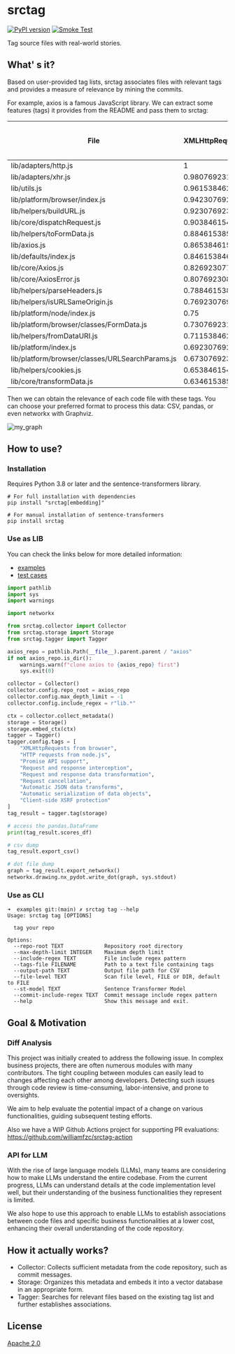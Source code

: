 # srctag

[![PyPI version](https://badge.fury.io/py/srctag.svg)](https://badge.fury.io/py/srctag)
[![Smoke Test](https://github.com/williamfzc/srctag/actions/workflows/python-package.yml/badge.svg)](https://github.com/williamfzc/srctag/actions/workflows/python-package.yml)

Tag source files with real-world stories.

## What' s it?

Based on user-provided tag lists, srctag associates files with relevant tags and provides a measure of relevance by
mining the commits.

For example, axios is a famous JavaScript library. We can extract some features (tags) it provides from the README and
pass them to srctag:

| File                                            | XMLHttpRequests | HTTP requests (Node.js) | Promise API support | Request/response interception | Request/response data transformation | Request cancellation | Automatic JSON data transforms | Automatic serialization of data objects | Client-side XSRF protection |
|-------------------------------------------------|-----------------|-------------------------|---------------------|-------------------------------|--------------------------------------|----------------------|--------------------------------|-----------------------------------------|-----------------------------|
| lib/adapters/http.js                            | 1               | 1                       | 1                   | 1                             | 1                                    | 1                    | 1                              | 1                                       | 1                           |
| lib/adapters/xhr.js                             | 0.980769231     | 0.981132075             | 0.980769231         | 0.979591837                   | 0.981132075                          | 0.98                 | 0.98                           | 0.960784314                             | 0.981132075                 |
| lib/utils.js                                    | 0.961538462     | 0.962264151             | 0.961538462         | 0.959183673                   | 0.962264151                          | 0.94                 | 0.96                           | 0.980392157                             | 0.962264151                 |
| lib/platform/browser/index.js                   | 0.942307692     | 0.924528302             | 0.846153846         | 0.795918367                   | 0.830188679                          | 0.72                 | 0.84                           | 0.705882353                             | 0.924528302                 |
| lib/helpers/buildURL.js                         | 0.923076923     | 0.867924528             | 0.884615385         | 0.836734694                   | 0.811320755                          | 0.88                 | 0.82                           | 0.843137255                             | 0.773584906                 |
| lib/core/dispatchRequest.js                     | 0.903846154     | 0.943396226             | 0.903846154         | 0.897959184                   | 0.905660377                          | 0.96                 | 0.86                           | 0.882352941                             | 0.886792453                 |
| lib/helpers/toFormData.js                       | 0.884615385     | 0.905660377             | 0.923076923         | 0.857142857                   | 0.943396226                          | 0.78                 | 0.94                           | 0.941176471                             | 0.867924528                 |
| lib/axios.js                                    | 0.865384615     | 0.773584906             | 0.942307692         | 0.918367347                   | 0.924528302                          | 0.9                  | 0.92                           | 0.901960784                             | 0.943396226                 |
| lib/defaults/index.js                           | 0.846153846     | 0.830188679             | 0.826923077         | 0.87755102                    | 0.886792453                          | 0.86                 | 0.9                            | 0.862745098                             | 0.849056604                 |
| lib/core/Axios.js                               | 0.826923077     | 0.886792453             | 0.865384615         | 0.93877551                    | 0.867924528                          | 0.92                 | 0.88                           | 0.921568627                             | 0.830188679                 |
| lib/core/AxiosError.js                          | 0.807692308     | 0.849056604             | 0.673076923         | 0.816326531                   | 0.773584906                          | 0.84                 | 0.78                           | 0.803921569                             | 0.811320755                 |
| lib/helpers/parseHeaders.js                     | 0.788461538     | 0.811320755             | 0.653846154         | 0.551020408                   | 0.452830189                          | 0.68                 | 0.4                            | 0.450980392                             | 0.339622642                 |
| lib/helpers/isURLSameOrigin.js                  | 0.769230769     | 0.698113208             | 0.403846154         | 0.571428571                   | 0.641509434                          | 0                    | 0.7                            | 0.352941176                             | 0.905660377                 |
| lib/platform/node/index.js                      | 0.75            | 0.735849057             | 0.788461538         | 0.653061224                   | 0.735849057                          | 0.44                 | 0.64                           | 0.529411765                             | 0.735849057                 |
| lib/platform/browser/classes/FormData.js        | 0.730769231     | 0.716981132             | 0.711538462         | 0.428571429                   | 0.716981132                          | 0                    | 0.56                           | 0.078431373                             | 0.698113208                 |
| lib/helpers/fromDataURI.js                      | 0.711538462     | 0.754716981             | 0.769230769         | 0.428571429                   | 0.509433962                          | 0.34                 | 0.42                           | 0.078431373                             | 0.679245283                 |
| lib/platform/index.js                           | 0.692307692     | 0.660377358             | 0.519230769         | 0.367346939                   | 0.566037736                          | 0.44                 | 0.5                            | 0.529411765                             | 0.641509434                 |
| lib/platform/browser/classes/URLSearchParams.js | 0.673076923     | 0.641509434             | 0.807692308         | 0.591836735                   | 0.698113208                          | 0.44                 | 0.74                           | 0.764705882                             | 0.509433962                 |
| lib/helpers/cookies.js                          | 0.653846154     | 0.679245283             | 0.692307692         | 0.306122449                   | 0.641509434                          | 0.42                 | 0.68                           | 0.352941176                             | 0.79245283                  |
| lib/core/transformData.js                       | 0.634615385     | 0.79245283              | 0.75                | 0.734693878                   |

Then we can obtain the relevance of each code file with these tags. You can choose your preferred format to process this
data: CSV, pandas, or even networkx with Graphviz.

![my_graph](https://github.com/williamfzc/srctx/assets/13421694/f6d239b4-a1cc-42f4-bfb0-38bf6421505f)

## How to use?

### Installation

Requires Python 3.8 or later and the sentence-transformers library.

```shell
# For full installation with dependencies
pip install "srctag[embedding]"

# For manual installation of sentence-transformers
pip install srctag
```

### Use as LIB

You can check the links below for more detailed information:

- [examples](./examples)
- [test cases](./tests)

```python
import pathlib
import sys
import warnings

import networkx

from srctag.collector import Collector
from srctag.storage import Storage
from srctag.tagger import Tagger

axios_repo = pathlib.Path(__file__).parent.parent / "axios"
if not axios_repo.is_dir():
    warnings.warn(f"clone axios to {axios_repo} first")
    sys.exit(0)

collector = Collector()
collector.config.repo_root = axios_repo
collector.config.max_depth_limit = -1
collector.config.include_regex = r"lib.*"

ctx = collector.collect_metadata()
storage = Storage()
storage.embed_ctx(ctx)
tagger = Tagger()
tagger.config.tags = [
    "XMLHttpRequests from browser",
    "HTTP requests from node.js",
    "Promise API support",
    "Request and response interception",
    "Request and response data transformation",
    "Request cancellation",
    "Automatic JSON data transforms",
    "Automatic serialization of data objects",
    "Client-side XSRF protection"
]
tag_result = tagger.tag(storage)

# access the pandas.DataFrame
print(tag_result.scores_df)

# csv dump
tag_result.export_csv()

# dot file dump
graph = tag_result.export_networkx()
networkx.drawing.nx_pydot.write_dot(graph, sys.stdout)
```

### Use as CLI

```shell
➜  examples git:(main) ✗ srctag tag --help
Usage: srctag tag [OPTIONS]

  tag your repo

Options:
  --repo-root TEXT             Repository root directory
  --max-depth-limit INTEGER    Maximum depth limit
  --include-regex TEXT         File include regex pattern
  --tags-file FILENAME         Path to a text file containing tags
  --output-path TEXT           Output file path for CSV
  --file-level TEXT            Scan file level, FILE or DIR, default to FILE
  --st-model TEXT              Sentence Transformer Model
  --commit-include-regex TEXT  Commit message include regex pattern
  --help                       Show this message and exit.
```

## Goal & Motivation

### Diff Analysis

This project was initially created to address the following issue. In complex business projects, there are often
numerous modules with many contributors. The tight coupling between modules can easily lead to changes affecting each
other among developers. Detecting such issues through code review is time-consuming, labor-intensive, and prone to
oversights.

We aim to help evaluate the potential impact of a change on various functionalities, guiding subsequent testing efforts.

Also we have a WIP Github Actions project for supporting PR evaluations:
https://github.com/williamfzc/srctag-action

### API for LLM

With the rise of large language models (LLMs), many teams are considering how to make LLMs understand the entire
codebase.
From the current progress, LLMs can understand details at the code implementation level well, but their understanding of
the business functionalities they represent is limited.

We also hope to use this approach to enable LLMs to establish associations between code files and specific business
functionalities at a lower cost, enhancing their overall understanding of the code repository.

## How it actually works?

- Collector: Collects sufficient metadata from the code repository, such as commit messages.
- Storage: Organizes this metadata and embeds it into a vector database in an appropriate form.
- Tagger: Searches for relevant files based on the existing tag list and further establishes associations.

## License

[Apache 2.0](LICENSE)
